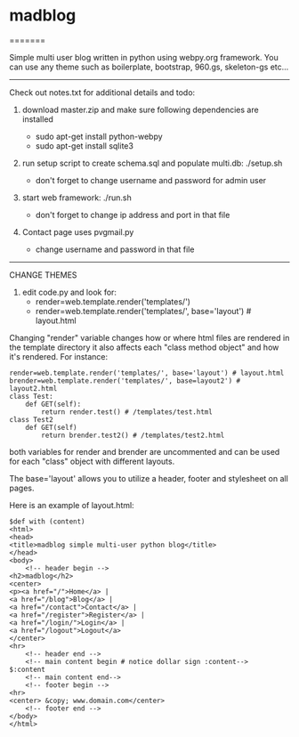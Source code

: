 # madblog
=======

Simple multi user blog written in python using webpy.org framework.
You can use any theme such as boilerplate, bootstrap, 960.gs, skeleton-gs etc...

----

Check out notes.txt for additional details and todo:

1. download master.zip and make sure following dependencies are installed 
	- sudo apt-get install python-webpy
	- sudo apt-get install sqlite3

2. run setup script to create schema.sql and populate multi.db: ./setup.sh 
	- don't forget to change username and password for admin user

3. start web framework: ./run.sh 
	- don't forget to change ip address and port in that file 

4. Contact page uses pvgmail.py 
	- change username and password in that file

----

CHANGE THEMES

1. edit code.py and look for:
	- render=web.template.render('templates/')
	- render=web.template.render('templates/', base='layout') # layout.html


Changing "render" variable changes how or where html files are rendered 
in the template directory it also affects each "class method object" and how
it's rendered. For instance: 

	render=web.template.render('templates/', base='layout') # layout.html
	brender=web.template.render('templates/', base=layout2') # layout2.html 
	class Test:
		def GET(self):
			return render.test() # /templates/test.html
	class Test2
		def GET(self)
			return brender.test2() # /templates/test2.html

both variables for render and brender are uncommented and can be used
for each "class" object with different layouts.	

The base='layout' allows you to utilize a header, footer and stylesheet
on all pages. 

Here is an example of layout.html:

 
	$def with (content)
	<html>
	<head>
	<title>madblog simple multi-user python blog</title>
	</head>
	<body>
		<!-- header begin -->
	<h2>madblog</h2>
	<center>
	<p><a href="/">Home</a> | 
	<a href="/blog">Blog</a> | 
	<a href="/contact">Contact</a> | 
	<a href="/register">Register</a> | 
	<a href="/login/">Login</a> |
	<a href="/logout">Logout</a>  
	</center>
	<hr>
		<!-- header end --> 
		<!-- main content begin # notice dollar sign :content-->
	$:content
		<!-- main content end-->
		<!-- footer begin -->
	<hr>
	<center> &copy; www.domain.com</center>
		<!-- footer end -->
	</body>
	</html>


